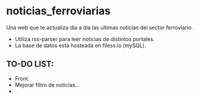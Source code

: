 # noticias_ferroviarias
Una web que te actualiza día a día las ultimas noticias del sector ferroviario.

- Utiliza rss-parser para leer noticias de distintos portales.
- La base de datos esta hosteada en filess.io (mySQL).

## TO-DO LIST:
- Front.
- Mejorar filtro de noticias...
-  